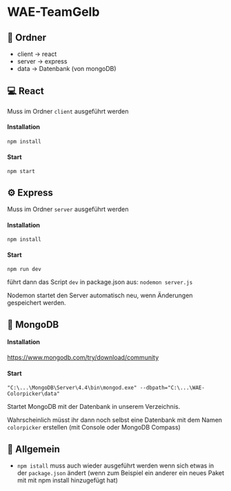 # WAE-TeamGelb

##  :file_folder: Ordner

- client -> react
- server -> express
- data -> Datenbank (von mongoDB)



## :computer: React

Muss im Ordner `client` ausgeführt werden

#### Installation

`npm install`

#### Start

`npm start`



## :gear: Express

Muss im Ordner `server` ausgeführt werden

#### Installation
`npm install`

#### Start
`npm run dev`

führt dann das Script `dev` in package.json aus: `nodemon server.js`

Nodemon startet den Server automatisch neu, wenn Änderungen gespeichert werden.



## :floppy_disk: MongoDB

#### Installation

https://www.mongodb.com/try/download/community

#### Start

`"C:\...\MongoDB\Server\4.4\bin\mongod.exe" --dbpath="C:\...\WAE-Colorpicker\data"`

Startet MongoDB mit der Datenbank in unserem Verzeichnis.

Wahrscheinlich müsst ihr dann noch selbst eine Datenbank mit dem Namen `colorpicker` erstellen (mit Console oder MongoDB Compass)



## :mega: Allgemein

- `npm istall` muss auch wieder ausgeführt werden wenn sich etwas in der `package.json` ändert (wenn zum Beispiel ein anderer ein neues Paket mit mit npm install hinzugefügt hat)